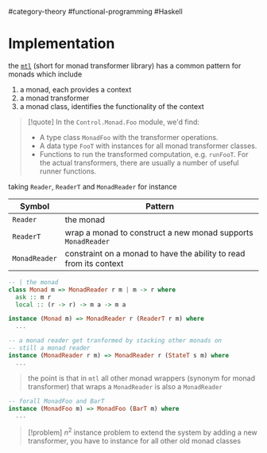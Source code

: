 #category-theory  #functional-programming  #Haskell 



# Implementation

the [`mtl`](https://hackage.haskell.org/package/mtl) (short for monad transformer library) has a common pattern for monads which include
1. a monad, each provides a context
2. a monad transformer
3. a monad class, identifies the functionality of the context

> [!quote]
> In the `Control.Monad.Foo` module, we'd find:
>
> -   A type class `MonadFoo` with the transformer operations.
> -   A data type `FooT` with instances for all monad transformer classes.
> -   Functions to run the transformed computation, e.g. `runFooT`. For the actual transformers, there are usually a number of useful runner functions.


taking `Reader`, `ReaderT` and `MonadReader`  for instance

| Symbol       | Pattern                                                              |
| ------------- | -------------------------------------------------------------------- |
| `Reader`      | the monad                                                            |
| `ReaderT`     | wrap a monad to construct a new monad supports `MonadReader`         |
| `MonadReader` | constraint on a monad to have the ability to read from its context | 

```haskell
-- | the monad 
class Monad m => MonadReader r m | m -> r where 
  ask :: m r
  local :: (r -> r) -> m a -> m a

instance (Monad m) => MonadReader r (ReaderT r m) where 
  ...

-- a monad reader get tranformed by stacking other monads on 
-- still a monad reader
instance (MonadReader r m) => MonadReader r (StateT s m) where
  ...
```

> the point is that in `mtl` all other monad wrappers (synonym for monad transformer) that wraps a `MonadReader` is also a `MonadReader`

```haskell
-- forall MonadFoo and BarT
instance (MonadFoo m) => MonadFoo (BarT m) where
  ...
```


> [!problem]   $n^2$ instance problem
> to extend the system by adding a new transformer, you have to instance for all other old monad classes
